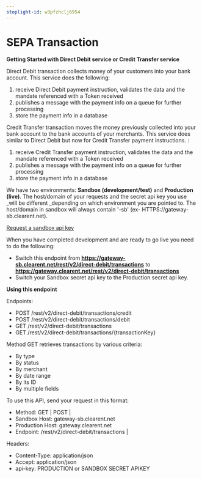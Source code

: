 ```yaml
---
stoplight-id: w3pfzhclj6954
---
```


# SEPA Transaction



**Getting Started with Direct Debit service or Credit Transfer service**

Direct Debit transaction collects money of your customers into your bank account. This service does the following:

1. receive Direct Debit payment instruction, validates the data and the mandate referenced with a Token received
2. publishes a message with the payment info on a queue for further processing
3. store the payment info in a database

Credit Transfer transaction moves the money previously collected into your bank account to the bank accounts of your merchants. This service does similar to Direct Debit but now for Credit Transfer payment instructions. :

1. receive Credit Transfer payment instruction, validates the data and the mandate referenced with a Token received
2. publishes a message with the payment info on a queue for further processing
3. store the payment info in a database

We have two environments: **Sandbox (development/test)** and **Production (live)**. The host/domain of your requests and the secret api key you use _will be different _depending on which environment you are pointed to. The host/domain in sandbox will always contain &#39;-sb&#39; (ex- HTTPS://gateway-sb.clearent.net).


[Request a sandbox api key](https://developer.clearent.com/index.php/getting-an-api-key/)

When you have completed development and are ready to go live you need to do the following:


- Switch this endpoint from  **https://gateway-sb.clearent.net/rest/v2/direct-debit/transactions** to  **https://gateway.clearent.net/rest/v2/direct-debit/transactions**
- Switch your Sandbox secret api key to the Production secret api key.


**Using this endpoint**

Endpoints:

- POST /rest/v2/direct-debit/transactions/credit
- POST /rest/v2/direct-debit/transactions/debit
- GET /rest/v2/direct-debit/transactions
- GET /rest/v2/direct-debit/transactions/{transactionKey}

Method GET retrieves transactions by various criteria:

- By type
- By status
- By merchant
- By date range
- By its ID
- By multiple fields


To use this API, send your request in this format:

- Method:          GET | POST |
- Sandbox Host:    gateway-sb.clearent.net 
- Production Host: gateway.clearent.net 
- Endpoint:        /rest/v2/direct-debit/transactions |

Headers:

- Content-Type: application/json
- Accept: application/json
- api-key: PRODUCTION or SANDBOX SECRET APIKEY
